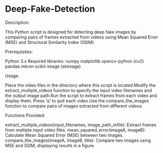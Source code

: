 # Deep-Fake-Detection
Description:

This Python script is designed for detecting deep fake images by comparing pairs of frames extracted from videos using Mean Squared Error (MSE) and Structural Similarity Index (SSIM).

Prerequisites:

Python 3.x
Required libraries:
  numpy
  matplotlib
  opencv-python (cv2)
  pandas
  mtcnn
  scikit-image (skimage)

Usage:

Place the video files in the directory where this script is located.Modify the extract_multiple_videos function to specify the input video filenames and the output image path.Run the script to extract frames from each video and display them. Press 'q' to quit each video.Use the compare_the_images function to compare pairs of images extracted from different videos.

Functions Provided:

extract_multiple_videos(input_filenames, image_path_infile): Extract frames from multiple input video files.
mean_squared_error(imageA, imageB): Calculate Mean Squared Error (MSE) between two images.
compare_the_images(imageA, imageB, title): Compare two images using MSE and SSIM, displaying results in a figure.
